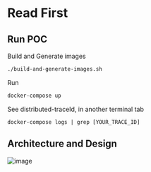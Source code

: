 # Read First

## Run POC

Build and Generate images
```sh
./build-and-generate-images.sh
```

Run
```sh
docker-compose up
```

See distributed-traceId, in another terminal tab
```
docker-compose logs | grep [YOUR_TRACE_ID]
```

## Architecture and Design

![image](https://github.com/diegolirio/spring-boot-3-observability/assets/3913593/9cd769b9-afd9-449a-9e6a-edef05b9ec87)
